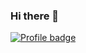 ### Hi there 👋
[![Profile badge](https://www.codewars.com/users/gigabyte1511/badges/small)](https://www.codewars.com/users/gigabyte1511)

<!--
**gigabyte1511/gigabyte1511** is a ✨ _special_ ✨ repository because its `README.md` (this file) appears on your GitHub profile.

- 🔭 I’m currently working on ...
- 🌱 I’m currently learning ...
- 👯 I’m looking to collaborate on ...
- 🤔 I’m looking for help with ...
- 💬 Ask me about ...
- 📫 How to reach me: ...
- 😄 Pronouns: ...
- ⚡ Fun fact: ...
-->
